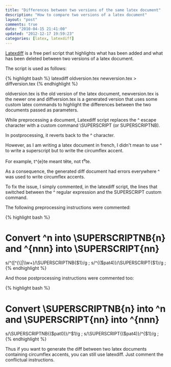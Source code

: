 ```yaml
---
title: "Differences between two versions of the same latex document"
description: "How to compare two versions of a latex document"
layout: "post"
comments: true
date: "2010-04-15 21:41:00"
updated: "2012-12-17 19:59:23"
categories: [latex, latexdiff]
---
```

[Latexdiff](http://www.ctan.org/tex-archive/support/latexdiff/) is a free perl script that highlights what has been added and what has been deleted between two versions of a latex document.

The script is used as follows:

{% highlight bash %}
latexdiff oldversion.tex newversion.tex > diffversion.tex
{% endhighlight %}

oldversion.tex is the old version of the latex document, newversion.tex is the newer one and diffversion.tex is a generated version that uses some custom latex commands to highlight the differences between the two documents passed as parameters.

While preprocessing a document, Latexdiff script replaces the \^ escape character with a custom command \SUPERSCRIPT (or SUPERSCRIPTNB).

In postprocessing, it reverts back to the \^ character.

However, as I am writing a latex document in french, I didn't mean to use ^ to write a superscript but to write the circumflex accent.

For example, t\^{e}te meant tête, not t<sup>e</sup>te.

As a consequence, the generated diff document had errors everywhere  \^ was used to write circumflex accents.

To fix the issue, I simply commented, in the latexdiff script, the lines that switched between the \^ regular expression and the SUPERSCRIPT custom command.

The following preprocessing instructions were commented:

{% highlight bash %}
# Convert ^n into \SUPERSCRIPTNB{n} and ^{nnn} into \SUPERSCRIPT{nn}
s/\^([^{\\]|\\\w+)/\\SUPERSCRIPTNB{$1}/g ;
s/\^{($pat4)}/\\SUPERSCRIPT{$1}/g ;
{% endhighlight %}

And those postprocessing instructions were commented too:

{% highlight bash %}
# Convert \SUPERSCRIPTNB{n} into ^n and \SUPERSCRIPT{nn} into ^{nnn}
s/\\SUPERSCRIPTNB{($pat0)}/^$1/g ;
s/\\SUPERSCRIPT{($pat4)}/^{$1}/g ;
{% endhighlight %}

Thus if you want to generate the diff between two latex documents containing circumflex accents, you can still use latexdiff. Just comment the conflictual instructions.